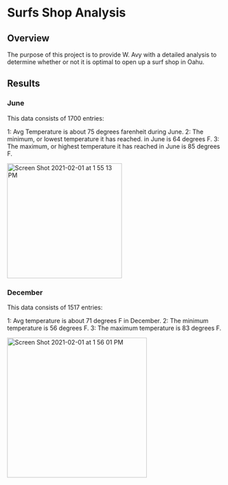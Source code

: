 # Surfs Shop Analysis

## Overview
The purpose of this project is to provide W. Avy with a detailed analysis to determine whether or not it is optimal to open up a surf shop in Oahu.

## Results

### June
This data consists of 1700 entries:

1: Avg Temperature is about 75 degrees farenheit during June.
2: The minimum, or lowest temperature it has reached. in June is 64 degrees F.
3: The maximum, or highest temperature it has reached in June is 85 degrees F.

<img width="267" alt="Screen Shot 2021-02-01 at 1 55 13 PM" src="https://user-images.githubusercontent.com/74481469/106522982-568e4080-6495-11eb-802e-6a0e29c007f5.png">

### December 
This data consists of 1517 entries:

1: Avg temperature is about 71 degrees F in December.
2: The minimum temperature is 56 degrees F.
3: The maximum temperature is 83 degrees F.

<img width="325" alt="Screen Shot 2021-02-01 at 1 56 01 PM" src="https://user-images.githubusercontent.com/74481469/106523210-9fde9000-6495-11eb-85ee-74db8858dbcb.png">


